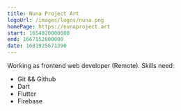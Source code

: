 ```yaml
---
title: Nuna Project Art
logoUrl: /images/logos/nuna.png
homePage: https://nunaproject.art
start: 1654020000000
end: 1667152800000
date: 1681925671390
---
```


Working as frontend web developer (Remote).
Skills need:

- Git && Github
- Dart
- Flutter
- Firebase
